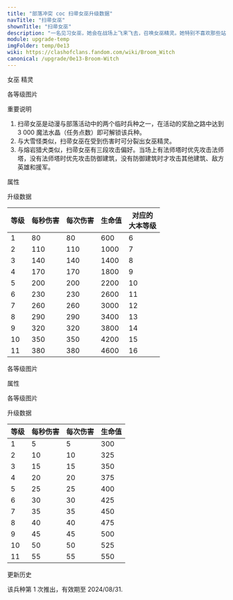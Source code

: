 ```yaml
---
title: "部落冲突 coc 扫帚女巫升级数据"
navTitle: "扫帚女巫"
shownTitle: "扫帚女巫"
description: "一名见习女巫，她会在战场上飞来飞去，召唤女巫精灵。她特别不喜欢那些站在塔上的傲慢法师。"
module: upgrade-temp
imgFolder: temp/0e13
wiki: https://clashofclans.fandom.com/wiki/Broom_Witch
canonical: /upgrade/0e13-Broom-Witch
---
```


<SwitchTabs contentClass="cp-unit-items" :stickyTabs="true" :pageTabs="true">
    <SwitchTab tabId="cp-unit-item-0" :activeTab="true">女巫</SwitchTab>
    <SwitchTab tabId="cp-unit-item-1">精灵</SwitchTab>
</SwitchTabs>

<!-- ↓↓↓ 女巫 ↓↓↓ -->
<SwitchTabGroup id="cp-unit-item-0" class="cp-unit-items">
<UnitInfo :folder="$frontmatter.imgFolder" imgSrc="Broom_Witch_info.png" :imgAlt="$frontmatter.navTitle"
    description="一名见习女巫，她会在战场上飞来飞去，召唤女巫精灵。她特别不喜欢那些站在塔上的傲慢法师。" />

<SmallTitle>各等级图片</SmallTitle>

<Panel>
    <UnitImgGroup :folder="$frontmatter.imgFolder">
        <UnitImg imgTitle="所有等级" imgSrc="Broom_Witch.png" />
    </UnitImgGroup>
</Panel>

<SmallTitle>重要说明</SmallTitle>

1. 扫帚女巫是动漫与部落活动中的两个临时兵种之一，在活动的奖励之路中达到 3 000 魔法水晶（任务点数）即可解锁该兵种。
2. 与大雪怪类似，扫帚女巫在受到伤害时可分裂出女巫精灵。
3. 与熔岩猎犬类似，扫帚女巫有三段攻击偏好。当场上有法师塔时优先攻击法师塔，没有法师塔时优先攻击防御建筑，没有防御建筑时才攻击其他建筑、敌方英雄和援军。

<SmallTitle>属性</SmallTitle>

<UnitProperties> 
    <UnitProperty pKey="攻击偏好" pValue="法师塔" />
    <UnitProperty pKey="伤害类型" pValue="单体伤害" />
    <UnitProperty pKey="攻击的目标" pValue="地面和空中目标" />
    <UnitProperty pKey="占据人口" pValue="20" />
    <UnitProperty pKey="移动速度" pValue="4 格/秒" />
    <UnitProperty pKey="攻击速度" pValue="1 秒/次" />
    <UnitProperty pKey="攻击距离" pValue="3.5 格" />
    <UnitProperty pKey="可分裂的女巫精灵数量" pValue="24" />
    <UnitProperty pKey="所需训练营等级" pValue="1" />  
    <UnitProperty pKey="所需大本等级" pValue="6" />    
    <UnitProperty pKey="训练时间" pValue="150" :isTrainingTime="true" />
</UnitProperties>

<SmallTitle>升级数据</SmallTitle>

<UnitTable>

| 等级 | 每秒伤害 | 每次伤害 |  生命值 | 对应的<br>大本等级|
| ---- |   ---   |   ---   |   ---   |        ----     |
|   1  |    80   |    80   |   600   |         6       |
|   2  |   110   |   110   |  1000   |         7       |
|   3  |   140   |   140   |  1400   |         8       |
|   4  |   170   |   170   |  1800   |         9       |
|   5  |   200   |   200   |  2200   |        10       |
|   6  |   230   |   230   |  2600   |        11       |
|   7  |   260   |   260   |  3000   |        12       |
|   8  |   290   |   290   |  3400   |        13       |
|   9  |   320   |   320   |  3800   |        14       |
|  10  |   350   |   350   |  4200   |        15       |
|  11  |   380   |   380   |  4600   |        16       |
</UnitTable>
</SwitchTabGroup>

<!-- ↓↓↓ 精灵 ↓↓↓ -->
<SwitchTabGroup id="cp-unit-item-1" class="cp-unit-items">
<UnitInfo :folder="$frontmatter.imgFolder" imgSrc="Witch_Spirit.png" :imgAlt="$frontmatter.navTitle"
    description="这些淘气的小火花看起来很可爱，但可以对附近的防御造成大量伤害。"
    :isSmallImg="true" />

<SmallTitle>各等级图片</SmallTitle>

<Panel>
    <UnitImgGroup :folder="$frontmatter.imgFolder">
        <UnitImg imgTitle="所有等级" imgSrc="Witch_Spirit1.png" />
    </UnitImgGroup>
</Panel>

<SmallTitle>属性</SmallTitle>

<UnitProperties> 
    <UnitProperty pKey="攻击偏好" pValue="防御建筑 (伤害 ×4)" />
    <UnitProperty pKey="伤害类型" pValue="范围伤害" />
    <UnitProperty pKey="攻击的目标" pValue="地面和空中目标" />
    <UnitProperty pKey="移动速度" pValue="5 格/秒" />
    <UnitProperty pKey="攻击速度" pValue="1 秒/次" />
    <UnitProperty pKey="攻击距离" pValue="2 格" />
</UnitProperties>

<SmallTitle>各等级图片</SmallTitle>

<Panel>
    <UnitImgGroup :folder="$frontmatter.imgFolder">
        <UnitImg imgTitle="所有等级" imgSrc="Witch_Spirit1.png" />
    </UnitImgGroup>
</Panel>

<SmallTitle>升级数据</SmallTitle>

<UnitTable>

| 等级 | 每秒伤害 | 每次伤害 |  生命值 |
| ---- |   ---  |    ---   |   ---   | 
|   1  |    5   |     5    |   300   | 
|   2  |   10   |    10    |   325   | 
|   3  |   15   |    15    |   350   | 
|   4  |   20   |    20    |   375   | 
|   5  |   25   |    25    |   400   | 
|   6  |   30   |    30    |   425   | 
|   7  |   35   |    35    |   450   | 
|   8  |   40   |    40    |   475   | 
|   9  |   45   |    45    |   500   | 
|  10  |   50   |    50    |   525   | 
|  11  |   55   |    55    |   550   |
</UnitTable>
</SwitchTabGroup>

<SmallTitle>更新历史</SmallTitle>

<Timeline>
    <TimelineItem date="2024/08/08">
        <TimelineRow>该兵种第 1 次推出，有效期至 2024/08/31.</TimelineRow>
    </TimelineItem>
    <TimelineItem :historyBottom="true" />
</Timeline>